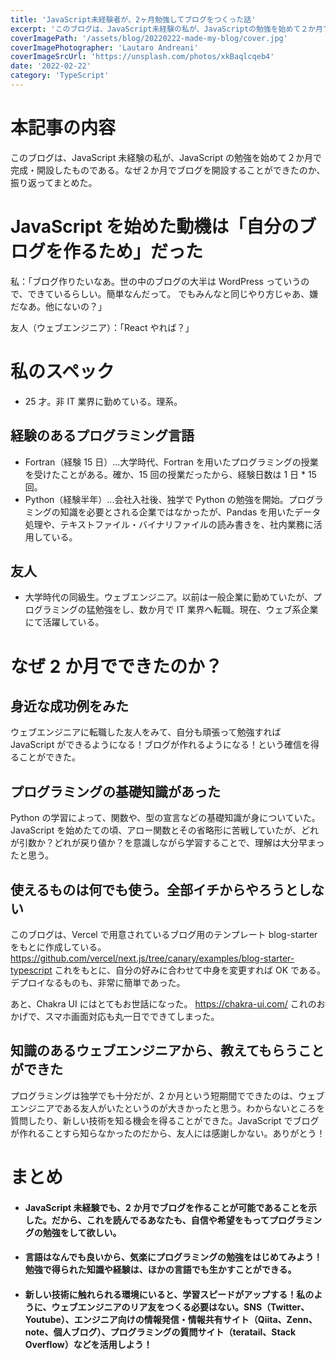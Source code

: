 ```yaml
---
title: 'JavaScript未経験者が、2ヶ月勉強してブログをつくった話'
excerpt: 'このブログは、JavaScript未経験の私が、JavaScriptの勉強を始めて２か月で完成・開設したものである。なぜ２か月でブログを開設することができたのか、振り返ってまとめた。'
coverImagePath: '/assets/blog/20220222-made-my-blog/cover.jpg'
coverImagePhotographer: 'Lautaro Andreani'
coverImageSrcUrl: 'https://unsplash.com/photos/xkBaqlcqeb4'
date: '2022-02-22'
category: 'TypeScript'
---
```


# 本記事の内容

このブログは、JavaScript 未経験の私が、JavaScript の勉強を始めて２か月で完成・開設したものである。なぜ２か月でブログを開設することができたのか、振り返ってまとめた。

# JavaScript を始めた動機は「自分のブログを作るため」だった

私：「ブログ作りたいなあ。世の中のブログの大半は WordPress っていうので、できているらしい。簡単なんだって。
でもみんなと同じやり方じゃあ、嫌だなあ。他にないの？」

友人（ウェブエンジニア）：「React やれば？」

# 私のスペック

- 25 才。非 IT 業界に勤めている。理系。

## 経験のあるプログラミング言語

- Fortran（経験 15 日）...大学時代、Fortran を用いたプログラミングの授業を受けたことがある。確か、15 回の授業だったから、経験日数は 1 日 \* 15 回。
- Python（経験半年）...会社入社後、独学で Python の勉強を開始。プログラミングの知識を必要とされる企業ではなかったが、Pandas を用いたデータ処理や、テキストファイル・バイナリファイルの読み書きを、社内業務に活用している。

## 友人

- 大学時代の同級生。ウェブエンジニア。以前は一般企業に勤めていたが、プログラミングの猛勉強をし、数か月で IT 業界へ転職。現在、ウェブ系企業にて活躍している。

# なぜ 2 か月でできたのか？

## 身近な成功例をみた

ウェブエンジニアに転職した友人をみて、自分も頑張って勉強すれば JavaScript ができるようになる！ブログが作れるようになる！という確信を得ることができた。

## プログラミングの基礎知識があった

Python の学習によって、関数や、型の宣言などの基礎知識が身についていた。
JavaScript を始めたての頃、アロー関数とその省略形に苦戦していたが、どれが引数か？どれが戻り値か？を意識しながら学習することで、理解は大分早まったと思う。

## 使えるものは何でも使う。全部イチからやろうとしない

このブログは、Vercel で用意されているブログ用のテンプレート blog-starter をもとに作成している。
https://github.com/vercel/next.js/tree/canary/examples/blog-starter-typescript
これをもとに、自分の好みに合わせて中身を変更すれば OK である。デプロイなるものも、非常に簡単であった。

あと、Chakra UI にはとてもお世話になった。
https://chakra-ui.com/
これのおかげで、スマホ画面対応も丸一日でできてしまった。

## 知識のあるウェブエンジニアから、教えてもらうことができた

プログラミングは独学でも十分だが、2 か月という短期間でできたのは、ウェブエンジニアである友人がいたというのが大きかったと思う。わからないところを質問したり、新しい技術を知る機会を得ることができた。JavaScript でブログが作れることすら知らなかったのだから、友人には感謝しかない。ありがとう！

# まとめ

- #### JavaScript 未経験でも、2 か月でブログを作ることが可能であることを示した。だから、これを読んでるあなたも、自信や希望をもってプログラミングの勉強をして欲しい。

- #### 言語はなんでも良いから、気楽にプログラミングの勉強をはじめてみよう！勉強で得られた知識や経験は、ほかの言語でも生かすことができる。

- #### 新しい技術に触れられる環境にいると、学習スピードがアップする！私のように、ウェブエンジニアのリア友をつくる必要はない。SNS（Twitter、Youtube）、エンジニア向けの情報発信・情報共有サイト（Qiita、Zenn、note、個人ブログ）、プログラミングの質問サイト（teratail、Stack Overflow）などを活用しよう！
